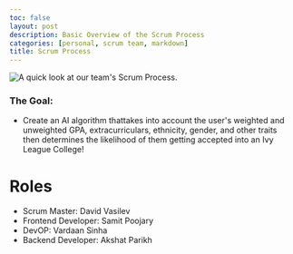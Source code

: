 ```yaml
---
toc: false
layout: post
description: Basic Overview of the Scrum Process
categories: [personal, scrum team, markdown]
title: Scrum Process
---
```


![]({{site.baseurl}}/images/diagram1.png "A quick look at our team's Scrum Process.")

### The Goal:
- Create an AI algorithm thattakes into account the user's weighted and unweighted GPA, extracurriculars, ethnicity, gender, and other traits then determines the likelihood of them getting accepted into an Ivy League College!

# Roles
- Scrum Master: David Vasilev
- Frontend Developer: Samit Poojary
- DevOP: Vardaan Sinha
- Backend Developer: Akshat Parikh